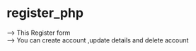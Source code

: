 # register_php

--> This Register form <br>
--> You can create account ,update details and delete account
